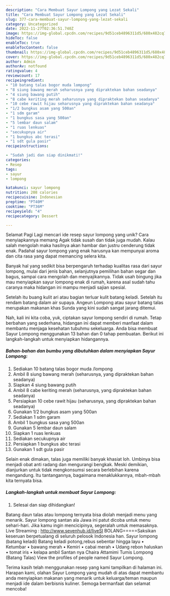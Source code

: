 ```yaml
---
description: "Cara Membuat Sayur Lompong yang Lezat Sekali"
title: "Cara Membuat Sayur Lompong yang Lezat Sekali"
slug: 377-cara-membuat-sayur-lompong-yang-lezat-sekali
category: Uncategorized
date: 2022-11-27T02:36:51.740Z
image: https://img-global.cpcdn.com/recipes/9d51ceb4896311d5/680x482cq70/sayur-lompong-foto-resep-utama.jpg
hideToc: false
enableToc: true
enableTocContent: false
thumbnail: https://img-global.cpcdn.com/recipes/9d51ceb4896311d5/680x482cq70/sayur-lompong-foto-resep-utama.jpg
cover: https://img-global.cpcdn.com/recipes/9d51ceb4896311d5/680x482cq70/sayur-lompong-foto-resep-utama.jpg
author: Admin
authorAv: notfound
ratingvalue: 4
reviewcount: 17
recipeingredient:
- "10 batang talas bogor muda lompong"
- "8 siung bawang merah seharusnya yang dipraktekan bahan seadanya"
- "4 siung bawang putih"
- "8 cabe keriting merah seharusnya yang dipraktekan bahan seadanya"
- "10 cebe rawit hijau seharusnya yang dipraktekan bahan seadanya"
- "1/2 bungkus asam yang 500an"
- "1 sdm garam"
- "1 bungkus sasa yang 500an"
- "5 lembar daun salam"
- "1 ruas lenkuas"
- "secukupnya air"
- "1 bungkus abc terasi"
- "1 sdt gula pasir"
recipeinstructions:

- "Sudah jadi dan siap dinikmati!"
categories:
- Resep
tags:
- sayur
- lompong

katakunci: sayur lompong 
nutrition: 208 calories
recipecuisine: Indonesian
preptime: "PT40M"
cooktime: "PT36M"
recipeyield: "4"
recipecategory: Dessert

---
```



Selamat Pagi Lagi mencari ide resep sayur lompong yang unik? Cara menyiapkannya memang Agak tidak susah dan tidak juga mudah. Kalau salah mengolah maka hasilnya akan hambar dan justru cenderung tidak enak. Padahal sayur lompong yang enak harusnya kan mempunyai aroma dan cita rasa yang dapat memancing selera kita.


Banyak hal yang sedikit bisa berpengaruh terhadap kualitas rasa dari sayur lompong, mulai dari jenis bahan, selanjutnya pemilihan bahan segar dan bagus, sampai cara mengolah dan menyajikannya. Tidak usah bingung jika mau menyiapkan sayur lompong enak di rumah, karena asal sudah tahu caranya maka hidangan ini mampu menjadi sajian spesial.

Setelah itu buang kulit ari atau bagian terluar kulit batang keladi. Setelah itu rendam batang dalam air supaya. Angeun Lompong atau sayur batang talas merupakan makanan khas Sunda yang kini sudah sangat jarang ditemui.


Nah, kali ini kita coba, yuk, ciptakan sayur lompong sendiri di rumah. Tetap berbahan yang sederhana, hidangan ini dapat memberi manfaat dalam membantu menjaga kesehatan tubuhmu sekeluarga. Anda bisa membuat Sayur Lompong menggunakan 13 bahan dan 0 tahap pembuatan. Berikut ini langkah-langkah untuk menyiapkan hidangannya.

<!--inarticleads1-->

##### Bahan-bahan dan bumbu yang dibutuhkan dalam menyiapkan Sayur Lompong:

1. Sediakan 10 batang talas bogor muda /lompong
1. Ambil 8 siung bawang merah (seharusnya, yang dipraktekan bahan seadanya)
1. Siapkan 4 siung bawang putih
1. Ambil 8 cabe keriting merah (seharusnya, yang dipraktekan bahan seadanya)
1. Persiapkan 10 cebe rawit hijau (seharusnya, yang dipraktekan bahan seadanya)
1. Gunakan 1/2 bungkus asam yang 500an
1. Sediakan 1 sdm garam
1. Ambil 1 bungkus sasa yang 500an
1. Gunakan 5 lembar daun salam
1. Siapkan 1 ruas lenkuas
1. Sediakan secukupnya air
1. Persiapkan 1 bungkus abc terasi
1. Gunakan 1 sdt gula pasir


Selain enak dimakan, talas juga memiliki banyak khasiat loh. Umbinya bisa menjadi obat anti radang dan mengurangi bengkak. Meski demikian, dianjurkan untuk tidak mengkonsumsi secara berlebihan karena mengandung. Itu tantangannya, bagaimana menaklukkannya, mbah-mbah kita ternyata bisa. 

<!--inarticleads2-->

##### Langkah-langkah untuk membuat Sayur Lompong:


1. Selesai dan siap dihidangkan!

Batang daun talas atau lompong ternyata bisa diolah menjadi menu yang menarik. Sayur lompong santan ala Jawa ini patut dicoba untuk menu sehari-hari. Jika kamu ingin mencicipinya, segeralah untuk memasaknya. Live Streaming : http://www.sevenhub.id/liveSI BOLANG=====Saksikan keseruan berpetualang di seluruh pelosok Indonesia han. Sayur lompong (batang keladi) Batang keladi potong,rebus sebentar hingga layu • Ketumbar • bawang merah • Kemiri • cabai merah • Udang rebon haluskan • tomat iris • kelapa ambil Santan nya Chaira Attamimi Tumis Lompong (Batang Talas) View the profiles of people named Sayur Lompong. 

Terima kasih telah menggunakan resep yang kami tampilkan di halaman ini. Harapan kami, olahan Sayur Lompong yang mudah di atas dapat membantu anda menyiapkan makanan yang menarik untuk keluarga/teman maupun menjadi ide dalam berbisnis kuliner. Semoga bermanfaat dan selamat mencoba!
